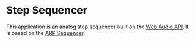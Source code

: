 # Step Sequencer

This application is an analog step sequencer built on the [Web Audio API](https://dvcs.w3.org/hg/audio/raw-file/tip/webaudio/specification.html). It is based on the [ARP Sequencer](http://www.vintagesynth.com/arp/arpseq.php).
